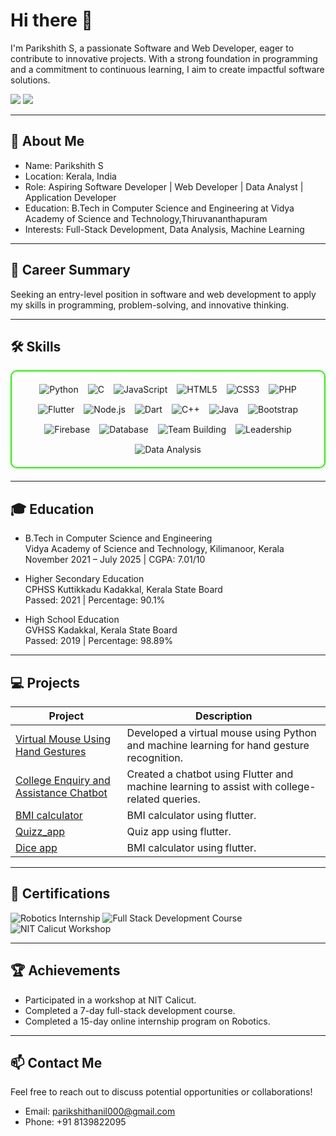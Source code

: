 # Hi there 👋

I'm Parikshith S, a passionate Software and Web Developer, eager to contribute to innovative projects. With a strong foundation in programming and a commitment to continuous learning, I aim to create impactful software solutions.

<a href="https://linkedin.com/in/Parikshith Anil"><img src="https://img.shields.io/badge/-LinkedIn-0072b1?&style=for-the-badge&logo=linkedin&logoColor=white" /></a>
<a href="mailto:parikshithanil000@gmail.com"><img src="https://img.shields.io/badge/-Gmail-D14836?&style=for-the-badge&logo=gmail&logoColor=white" /></a>

---

## 🚀 About Me

- Name: Parikshith S
- Location: Kerala, India
- Role: Aspiring Software Developer | Web Developer | Data Analyst | Application Developer
- Education: B.Tech in Computer Science and Engineering at Vidya Academy of Science and Technology,Thiruvananthapuram
- Interests: Full-Stack Development, Data Analysis, Machine Learning

---

## 💼 Career Summary

Seeking an entry-level position in software and web development to apply my skills in programming, problem-solving, and innovative thinking.

---

## 🛠️ Skills

<div style="border: 2px solid #22F700; border-radius: 10px; padding: 20px; margin-bottom: 20px;">
  <div align="center" style="display: flex; flex-wrap: wrap; justify-content: center; gap: 15px;">
    <img src="https://img.shields.io/badge/Python-3776AB?style=for-the-badge&logo=python&color=000000" alt="Python" />
    <img src="https://img.shields.io/badge/C-00599C?style=for-the-badge&logo=c&color=000000" alt="C" />
    <img src="https://img.shields.io/badge/JavaScript-F7DF1E?style=for-the-badge&logo=javascript&color=000000" alt="JavaScript" />
    <img src="https://img.shields.io/badge/HTML5-E34F26?style=for-the-badge&logo=html5&color=000000" alt="HTML5" />
    <img src="https://img.shields.io/badge/CSS3-1572B6?style=for-the-badge&logo=css3&color=000000" alt="CSS3" />
    <img src="https://img.shields.io/badge/PHP-777BB4?style=for-the-badge&logo=php&color=000000" alt="PHP" />
    <img src="https://img.shields.io/badge/Flutter-02569B?style=for-the-badge&logo=flutter&color=000000" alt="Flutter" />
    <img src="https://img.shields.io/badge/Node.js-339933?style=for-the-badge&logo=node.js&color=000000" alt="Node.js" />
    <img src="https://img.shields.io/badge/Dart-0175C2?style=for-the-badge&logo=dart&color=000000" alt="Dart" />
    <img src="https://img.shields.io/badge/C++-00599C?style=for-the-badge&logo=c%2B%2B&color=000000" alt="C++" />
    <img src="https://img.shields.io/badge/Java-007396?style=for-the-badge&logo=java&color=000000" alt="Java" />
    <img src="https://img.shields.io/badge/Bootstrap-7952B3?style=for-the-badge&logo=bootstrap&color=000000" alt="Bootstrap" />
    <img src="https://img.shields.io/badge/Firebase-FFCA28?style=for-the-badge&logo=firebase&color=000000" alt="Firebase" />
    <img src="https://img.shields.io/badge/Database-4DB33D?style=for-the-badge&color=000000" alt="Database" />
    <img src="https://img.shields.io/badge/Team_Building-FFD700?style=for-the-badge&color=000000" alt="Team Building" />
    <img src="https://img.shields.io/badge/Leadership-FF4500?style=for-the-badge&color=000000" alt="Leadership" />
    <img src="https://img.shields.io/badge/Data_Analysis-1D3557?style=for-the-badge&color=000000" alt="Data Analysis" />
  </div>
</div>

---

## 🎓 Education

- B.Tech in Computer Science and Engineering  
  Vidya Academy of Science and Technology, Kilimanoor, Kerala  
  November 2021 – July 2025 | CGPA: 7.01/10

- Higher Secondary Education  
  CPHSS Kuttikkadu Kadakkal, Kerala State Board  
  Passed: 2021 | Percentage: 90.1%

- High School Education  
  GVHSS Kadakkal, Kerala State Board  
  Passed: 2019 | Percentage: 98.89%

---

## 💻 Projects

| Project                                        | Description                                                                                  |
|----------------------------------------------------|--------------------------------------------------------------------------------------------------|
| [Virtual Mouse Using Hand Gestures](https://github.com/Parikshith-S-Anil/Virtual-Mouse) | Developed a virtual mouse using Python and machine learning for hand gesture recognition.         |
| [College Enquiry and Assistance Chatbot](https://github.com/Parikshith-S-Anil/chatbot) | Created a chatbot using Flutter and machine learning to assist with college-related queries.       |
| [BMI calculator](https://github.com/Parikshith-S-Anil/BMI-calculator)    | BMI calculator using flutter. |
| [Quizz_app](https://github.com/Parikshith-S-Anil/Quizz_app)    | Quiz app using flutter. |
| [Dice app](https://github.com/Parikshith-S-Anil/Dice_app)    | BMI calculator using flutter. |

---

## 📜 Certifications
<div>
  <img src="https://img.shields.io/badge/Robotics_Internship-Completed-red?style=for-the-badge&color=000000" alt="Robotics Internship" />
  <img src="https://img.shields.io/badge/Full_Stack_Development_Course-Completed-blue?style=for-the-badge&color=000000" alt="Full Stack Development Course" />
  <img src="https://img.shields.io/badge/NIT_Calicut_Workshop-Participant-green?style=for-the-badge&color=000000" alt="NIT Calicut Workshop" />
</div>

---

## 🏆 Achievements

- Participated in a workshop at NIT Calicut.
- Completed a 7-day full-stack development course.
- Completed a 15-day online internship program on Robotics.

---

## 📫 Contact Me

Feel free to reach out to discuss potential opportunities or collaborations!

- Email: parikshithanil000@gmail.com
- Phone: +91 8139822095
